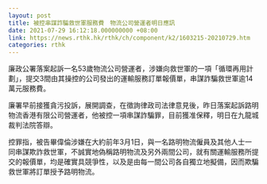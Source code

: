 ```yaml
---
layout: post
title: 被控串謀詐騙救世軍服務費　物流公司營運者明日應訊
date: 2021-07-29 16:12:18.000000000 +08:00
link: https://news.rthk.hk/rthk/ch/component/k2/1603215-20210729.htm
categories: rthk
---
```


廉政公署落案起訴一名53歲物流公司營運者，涉嫌向救世軍的一項「循環再用計劃」，提交3間由其操控的公司發出的運輸服務訂單報價單，串謀詐騙救世軍逾14萬元服務費。

廉署早前接獲貪污投訴，展開調查，在徵詢律政司法律意見後，昨日落案起訴路明物流香港有限公司營運者，他被控一項串謀詐騙罪，目前獲准保釋，明日在九龍城裁判法院答辯。

控罪指，被告畢偉倫涉嫌在大約前年3月1日，與一名路明物流僱員及其他人士一同串謀欺詐救世軍，不誠實地偽稱路明物流及另外兩間公司，就有關運輸服務所提交的報價單，均是確實具競爭性，以及是由每一間公司各自獨立地擬備，因而欺騙救世軍將訂單授予路明物流。
